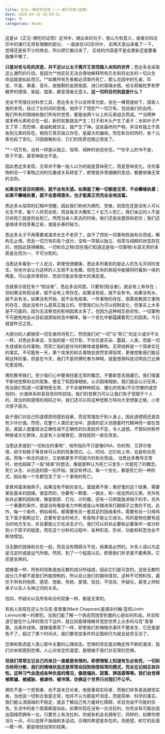 ```yaml
---
title: 正见——佛陀的证悟（一）诸行无常(选摘)
date: 2020-04-10 18:59:51
tags: 书
categories: Books
---
```


这是从《正见-佛陀的证悟》这书中，摘出来的句子，我认为有意义，或者对四法印中的诸行无常有理解的部分， 一直放在QQ空间中， 前两天拿出来看了一下， 觉得还是有不少的体会，所以把它搬过来了， 后续的内容是不是会更新还是要看我懒不懒了。

**只是对老与死的厌恶，并不足以让太子离开王宫而踏入未知的世界**；悉达多会采取这么激烈的行动，是因为**他实在无法合理地解释所有已生和将出生的一切众生命运就是如此而已。**如果所有生者都必须衰朽死亡，那么花园中的孔雀、珍宝、华盖、熏香、音乐，放拖鞋的金质拖盘、进口的玻璃水瓶、他与耶输陀罗和罗睺罗的感情、家庭、国家，都变得毫无意义。**这一切的目的到底是什么？**

完全不凭借任何科学工具，悉达多太子以吉祥草为垫，坐在一棵菩提树下，探索人类的本性。经过了长时间的思维，他终于了悟到**一切万有，包括我们的血肉、我们所有的情绪和我们所有的觉受，都是由两个以上的元素组合而成。**当两种或多种元素和合在一起，新的现象就会产生；钉子和木头产生了桌子；水和叶子产生了茶；而恐惧、虔诚和救世主，就产生了神。这些最终的产物，并没有独立于其各别元素的存在。相信它真实独立存在，是最大的骗局。而在和合的同时，各个元素也起了变化。只因接触和合，它们的性质也随之改变了。

**一切万有，没有一样是以独立、恒常、纯粹的状态存在。**你手上的书不是，原子不是，甚至神祇也不是。

因此悉达多发现，无常并不像一般人以为的就是意味死亡，而是意味变化。任何事物和另一个事物之间的位置或关系转变了，即使是非常细微的变动，都要依循无常的法则。

**如果没有盲目的期待，就不会有失望。如果能了解一切都是无常，不会攀缘执著；如果不攀缘执著，就不会患得患失，也才能真正完完全全地活着。**

悉达多从恒常的幻相中觉醒，因此我们称他为佛陀、觉者。到现在还是没有人可以长生不老，每个人终究会死，而且每天大概有二十五万人死亡。我们亲近的人不是已经死亡就是将会死亡。然而当亲人死去的时候，我们还是会震惊和悲伤；我们还是继续寻找青春之泉，或是长寿的秘方。

悉达多太子不再需要或渴求长生不老药了。由于了悟到一切事物皆是和合而成，解构无止境，而且一切万有的各个成分，没有一项是以独立、恒常与纯粹的状态存在的，他因此获得解脱。一切和合之物(现在我们知道这是指一切事物)与其无常的本质是合而为一、不可分割的。

当悉达多看到一个人走过，即使他很健康，悉达多所看到的是此人的生与灭同时发生。你也许会认为这样的人生观不太有趣，但在生命的旅程中能够同时看到一体的两面，可以是非常奇妙，而且可能会有很大的满足感。

也就表示现在有个“假设者”，悉达多会同意，只要有[假设者]，就会有上帝存在；但如果没有假设者，就不会有上帝存在。如果没有纸，就不会有书。如果没有水，就不会有冰。如果没有开始，就不会有结束。一件事物的存在，亟需依赖其它事物的存在，因此没有什么是真正独立的。尽管我们以为可以控制变化，但事实上大多是不可能的，因为无法察觉的影响因素太多了。也因为这种相互依存性，一切事物不可避免地会从目前或原始状态中解体。每一个变化中都蕴藏着死亡的因素。今日就是昨日之死。

大部分的人都接受一切生者终将死亡。然而我们对“一切”与“死亡”的定义或许不太一样。对悉达多来说，生指的是一切万有，不仅仅是花朵、蘑菇、人类，而是一切生成或和合的事物。而死亡指的是任何的解体或是解构。无常纯粹是一个简单实在的事实。不可能有一天，某个突发的和合事物会突然变得恒常，更难想象我们能证明这样的事。但是在今天，我们不是将佛陀奉为神明，就是想用科技证明自己比佛陀更高明。

佛陀教导我们，至少我们心中要保持着无常的概念，不要故意去隐藏它。我们借着不断地觉察和合的现象，便会了知因缘相依。认识因缘相依，我们就会认识无常。而当我们知道一切事物皆无常，才不会被种种假设、僵化的信条(不论宗教的或世俗的)、价值体系和盲目信仰所奴役。我们的觉察力可以让我们免于受限于个人的、政治的和感情的戏码之中。我们还可以将这种觉察力导向大至想象之极，小至次原子层次。

由于我们对自己的道德原则感到自豪，而且常强加于别人身上，因此道德观还是具有少许价值。然而，在整个人类历史当中，道德的定义也随着时代精神而一直在改变。美国人度量政治正确性或不正确性的仪表起伏不定，令人迷惑。不管如何称呼种族或文化群体，总是有人会被冒犯，游戏规则一直在改变。

当悉达多提到“一切和合的事物”，他所指的不只是像DNA、你的狗、艾菲尔铁塔、卵子和精子等具体可认知的现象而已。心、时间、记忆和上帝，也是和合而成。而每一和合的成分，又依赖更多不同层次的和合而成。    当悉达多教导无常时，他也超越了一般“结束”的想法，像是那种认为死亡只发生一次就完了的概念。死亡从生、从创造的那一刻开始，就没有停过。每一个变化，都是死亡的一种形式，因此每一个生都包含了另一个事物的死亡。

拿煮鸡蛋来做例子。如果没有不断的变化，蛋就煮不熟；煮好蛋的这个结果，需要某些基本的因缘。很显然的，你要有一颗蛋、一锅水，和一些加热的元素。另外有些非必要的因和缘，像是厨房、灯光、计时器，还有一只把蛋放进锅子的手。另外一个重要的条件，就是没有像是电力中断或是山羊跟进来打翻锅子之类的干扰。此外，每一个条件，例如母鸡，都需要有另一套具足的因缘条件。需要有另一只母鸡生下蛋才能孵出它，还要有安全的地方，有食物才能让它成长。鸡的食物也要有适合的地方生长，并且要能让它吃进去才行。我们可以将非必要和必要条件一直分析到小于原子的程度，而在这个分析的过程中，各种形态、形状、功能和标签也会不断地增加。

当无数的因缘和合在一起，而且没有障碍与干扰，结果是必然的。许多人误以为这是注定的或是运气所致。然而，到了一个程度以后，即使我们祈求蛋不要煮熟，它还是会熟的。

就像蛋一样，所有的现象是由无数的成分所组成，因此它们是可变的。这些无数的成分几乎都不是我们所能控制的，所以会让我们的期待落空。这种不可预料性，遍在于所有的物质、感受、想象、传统、爱情、信任、不信任、怀疑论，甚至上师和弟子以及人与神之间的关系。

信仰，怀疑论以及所有和合的现象一样，都是无常的。

有些人到现在还认为马克·查普曼(Mark Chapman)是谋杀约翰·蓝侬(John Lennon)唯一的罪犯。当我们能了解一个病态而饱受折磨的心是如何形成，并且知道它是在什么样的情况下运作，就比较能够理解并宽恕世界上众多的马克"查普曼。当条件成熟，就像蛋煮熟了一样，即使我们祈祷暗杀事件不要发生，它还是避免不了。超过了某个时间点，我们要改变条件的企图和行为就会徒劳无功了。

恐惧和焦虑是人类心智中主要的心理状态。恐惧的背后是对确定性不断的渴求。我们对未知感到恐惧。人心对肯定的渴望，是根植于我们对无常的恐惧。

**但我们常常忘记自己的来日一直都是有限的。即使理智上知道有生必有死，一切和合终将分散，我们的情绪状态还是常常会回到相信恒常的模式，完全忘记相互依存性。这种习气会造成各种负面的情况，像是偏执、寂寞、罪恶感等等。我们会觉得被欺骗、被威胁、被虐待、被冷落，仿佛这个世界只对我们不公平。**

佛陀不是一个悲观者、也不是末日论者，他是重视实际者，而我们却多是逃避现实者。当他说一切和合皆是无常，他并不认为那是坏消息，而是简单、科学的事实。我们能认清因缘的不稳定，就会了解自己有力量转化障碍，并且完成不可能的任务。生活中的各个层面都是如此。如果你现在没有一台法拉利，你完全有可能创造出因缘而拥有一台。只要世上有法拉利，你就有机会去拥有它。同样的，如果你想活久一点，可以选择不抽烟和多运动。合理的希望是存在的。而绝望，和它的反面—模一样，都是相信恒常的结果。
